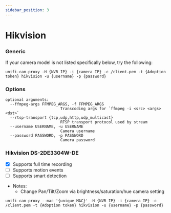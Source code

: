 ```yaml
---
sidebar_position: 3
---
```


# Hikvision

### Generic
If your camera model is not listed specifically below, try the following:

```
unifi-cam-proxy -H {NVR IP} -i {camera IP} -c /client.pem -t {Adoption token} hikvision -u {username} -p {password}
```

### Options
```
optional arguments:
  --ffmpeg-args FFMPEG_ARGS, -f FFMPEG_ARGS
                        Transcoding args for `ffmpeg -i <src> <args> <dst>`
  --rtsp-transport {tcp,udp,http,udp_multicast}
                        RTSP transport protocol used by stream
  --username USERNAME, -u USERNAME
                        Camera username
  --password PASSWORD, -p PASSWORD
                        Camera password
```


### Hikvision DS-2DE3304W-DE
- [x] Supports full time recording
- [ ] Supports motion events
- [ ] Supports smart detection
- Notes:
  * Change Pan/Tilt/Zoom via brightness/saturation/hue camera setting
```
unifi-cam-proxy --mac '{unique MAC}' -H {NVR IP} -i {camera IP} -c /client.pem -t {Adoption token} hikvision -u {username} -p {password}
```
